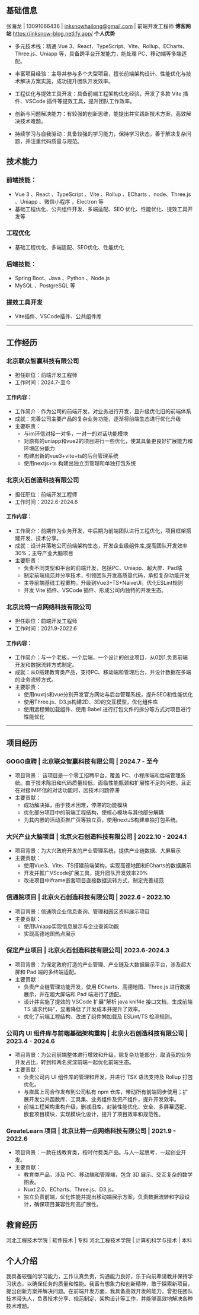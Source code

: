 ﻿## 基础信息
张海龙 | 13091066436 | <inksnowhailong@gmail.com> | 前端开发工程师
**博客网站**
https://inksnow-blog.netlify.app/
**个人优势**
- 多元技术栈：精通 Vue 3、React、TypeScript、Vite、Rollup、ECharts、Three.js、Uniapp 等，具备跨平台开发能力，能处理 PC、移动端等多端适配。

- 丰富项目经验：主导并参与多个大型项目，擅长前端架构设计、性能优化与技术解决方案实施，成功提升团队开发效率。

- 工程优化与提效工具开发：具备前端工程架构优化经验，开发了多款 Vite 插件、VSCode 插件等提效工具，提升团队工作效率。

- 创新与问题解决能力：有较强的创新思维，能提出并实践新技术方案，高效解决技术难题。

- 持续学习与自我驱动：具备较强的学习能力，保持学习状态，善于解决复杂问题，并注重代码质量与规范。
## 技术能力

### 前端技能：

- Vue 3 、React 、TypeScript 、Vite 、Rollup 、ECharts 、node、Three.js 、Uniapp 、微信小程序 ，Electron 等
- 基础工程优化、公共组件开发、多端适配、SEO 优化、性能优化、提效工具开发等
### 工程优化
 - 基础工程优化、多端适配、SEO优化、性能优化
### 后端技能：
- Spring Boot、Java 、Python 、Node.js
- MySQL 、PostgreSQL 等
### 提效工具开发
- Vite插件、VSCode插件、公共组件库
---

## 工作经历
### 北京联众智赢科技有限公司
- 担任职位：前端开发工程师
- 工作时间：2024.7-至今

#### 工作内容：
- 工作简介：作为公司的前端开发，对业务进行开发，且升级优化旧的前端体系
- 成就：完善公司主要产品的复杂业务功能，逐渐将前端生态进行优化升级
- 主要职责：
  - 与im环信对接一对多，一对一的对话功能模块
  - 对原有的uniapp和vue2的项目进行一些优化，使其具备更良好扩展能力和环境区分能力
  - 构建出新的vue3+vite+ts的后台管理系统
  - 使用nextjs+ts 构建出独立页管理和单独打包系统

### 北京火石创造科技有限公司
- 担任职位：前端开发工程师
- 工作时间：2022.6-2024.6

#### 工作内容：
- 工作简介：前期作为业务开发，中后期为前端团队进行工程优化，项目框架搭建开发、技术分享。
- 成就：设计并落地公司前端架构生态，开发企业级组件库,提高团队开发效率30%；主导产业大脑项目
- 主要职责：
  - 负责不同类型和平台的前端开发，包括PC、Uniapp、超大屏、Pad端
  - 制定前端规范并分享技术，引领团队开发高质量代码，承担复杂功能开发
  - 主导前端基线工程重构，升级到Vue3+TS+NaiveUI，优化ESLint规则
  - 开发 Vite 插件、VSCode 插件、形成公司内独特的开发生态。
### 北京比特一点网络科技有限公司
- 担任职位：前端开发工程师
- 工作时间：2021.9-2022.6
#### 工作内容：
- 工作简介：与一个老板，一个后端，一个设计的创业项目，从0到1,负责前端开发和数据流转方式制定。
- 成就：从0搭建教育类产品，支持PC、移动端和管理后台，并设计数据在多端的业务流转方式。
- 主要职责：
  - 使用nuxtjs和vue分别开发官方网站与后台管理系统，提升SEO和性能优化
  - 使用Three.js、D3.js构建2D、3D的交互模型，优化组件库
  - 使用远程懒加载组件、使用 Babel 进行打包文件的拆分等方式对项目进行性能优化

---
## 项目经历
### GOGO直聘 | 北京联众智赢科技有限公司 | 2024.7 - 至今
- 项目背景： 该项目是一个零工招聘平台，覆盖 PC、小程序端和后端管理系统。由于技术陈旧和代码质量较低，面临性能瓶颈和扩展性不足的问题。且正在对接IM环信的对话功能时，因技术问题停滞
- 主要贡献：
  - 成功解决掉，由于技术困难，停滞的功能模块
  - 优化部分项目中的前端工程结构，使核心模块与其他部分解耦
  - 为其内嵌的活动页推广页等独立页，使用nextJS构建单独打包系统。
### 大兴产业大脑项目 | 北京火石创造科技有限公司 | 2022.10 - 2024.1
- 项目背景：为大兴政府开发的产业管理系统，提供产业链数据、大屏展示
- 主要贡献：
  - 使用Vue3、Vite、TS搭建前端架构，实现高德地图和ECharts的数据展示
  - 开发并推广VScode扩展工具，提升团队开发效率20%
  - 改进项目中iframe嵌套项目直接数据流转方式，制定完善规范

### 信通院项目 | 北京火石创造科技有限公司 | 2022.6 - 2022.10
- 项目背景：信通院企业信息查询、管理和园区资料展示项目
- 主要贡献：
  - 使用Uniapp实现信息展示与企业查询功能
  - 实现高德地图热点展示

### 保定产业项目 | 北京火石创造科技有限公司| 2023.6-2024.3
- 项目背景：为保定政府打造的产业管理、产业链及大数据展示平台，涉及超大屏和 Pad 端的多终端适配。
- 主要贡献：
  - 负责产业链管理功能开发，使用 ECharts、高德地图、Three.js 进行数据展示，并在超大屏端和 Pad 端进行了适配。
  - 设计并实施了提效的 VSCode 扩展"解析 java knif4e 接口文档，生成前端 TS 请求代码"，显著降低了开发成本并提升了效率。
  - 优化了前端工程结构，改进了组件懒加载及 ESLint/TS 检测规则。


### 公司内 UI 组件库与前端基础架构重构 | 北京火石创造科技有限公司 | 2023.4 - 2024.6
- 项目背景：为公司前端整体进行增效和升级，除复杂功能部分，取消我的业务开发占比，转到和两名资深前端一起优化前端生态。
- 主要贡献：
  - 负责公司内 UI 组件库的管理和开发，并进行 TSX 语法支持及 Rollup 打包优化。
  - 与直属上司合作发布到公司私有 npm 仓库，带动所有前端同步使用；扩展开发公共函数库、工具集、业务组件及资产组件，提升开发效率。
  - 前端工程架构重构升级，删减旧库，封装性能优化、安全、多屏幕适配、嵌套项目模块，实现模块化设计，提升了项目效率和规范性。



### GreateLearn 项目 | 北京比特一点网络科技有限公司 | 2021.9 - 2022.6
- 项目背景：一款在线教育类，按时付费类产品。与人一起思考，一起创业开发。
- 主要贡献：
  - 教育类产品，涉及 PC、移动端和管理端，包含 3D 展示、交互复杂的数学图表。
  - Nuxt 2.0、ECharts、Three.js、D3.js。
  - 独立负责前端，优化性能并提出移动端展示方案，负责数据流转和字段设计，确保项目兼容性和高扩展性。

## 教育经历

河北工程技术学院 | 软件技术 | 专科
河北工程技术学院 | 计算机科学与技术 | 本科


## 个人介绍

我具备较强的学习能力，工作认真负责，沟通能力良好，乐于向前辈请教并保持学习状态，以确保任务的质量和性能。我富有想象力和创新精神，敢于探索新项目，提出创新方案并解决问题。在前端开发方面，我具备高效开发的能力，曾担任团队技术带头人，负责技术分享、规范制定、架构设计等工作，并能够高效地解决各种技术难题。


